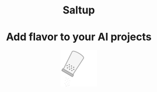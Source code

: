 <div align="center">

# Saltup
# Add flavor to your AI projects

<img src="./misc/salt-shaker.svg" width="100" height="100" alt="Salt Shaker">

</div>